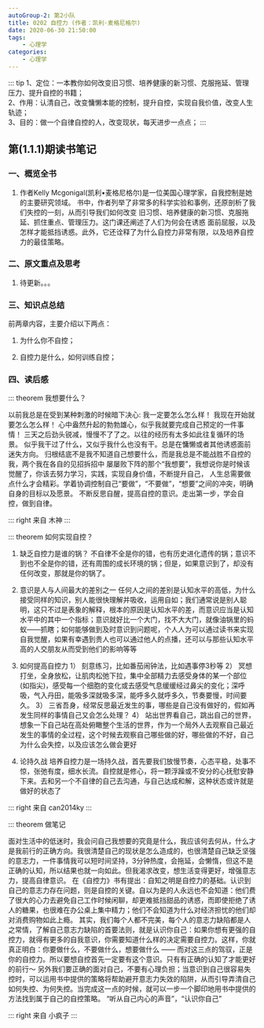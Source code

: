 ```yaml
---
autoGroup-2: 第2小队
title: 0202 自控力 (作者：凯利·麦格尼格尔)
date: 2020-06-30 21:50:00
tags:
    - 心理学
categories:
    - 心理学
---
```


::: tip
1、定位：一本教你如何改变旧习惯、培养健康的新习惯、克服拖延、管理压力、提升自控的书籍；  
2、作用：认清自己，改变慵懒本能的控制，提升自控，实现自我价值，改变人生轨迹；  
3、目的：做一个自律自控的人，改变现状，每天进步一点点；
:::

## 第(1.1.1)期读书笔记

### 一、概览全书
1.  作者Kelly Mcgonigal(凯利•麦格尼格尔)是一位美国心理学家，自我控制是她的主要研究领域。
    书中，作者列举了非常多的科学实验和事例，还原剖析了我们失控的一刻，从而引导我们如何改变
    旧习惯、培养健康的新习惯、克服拖延、抓住重点、管理压力。这门课还阐述了人们为何会在诱惑
    面前屈服，以及怎样才能抵挡诱惑。此外，它还诠释了为什么自控力非常有限，以及培养自控力的最佳策略。 

### 二、原文重点及思考

1. 待更新。。。

### 三、知识点总结

前两章内容，主要介绍以下两点：

1. 为什么你不自控；

2. 自控力是什么，如何训练自控；

### 四、读后感

::: theorem 我想要什么？

以前我总是在受到某种刺激的时候暗下决心:
我一定要怎么怎么样！
我现在开始就要怎么怎么样！
心中盎然升起的勃勃雄心，似乎我就要完成自己预定的一件事情！
三天之后劲头锐减，慢慢不了了之。以往的经历有太多如此往复循环的场景。
似乎我干过了什么，又似乎我什么也没有干。总是在慵懒或者其他诱惑面前迷失方向。
归根结底不是我不知道自己想要什么，而是我总是不能战胜不自控的我，两个我在各自的见招拆招中
屡屡败下阵的那个“我想要”，我想说你是时候该觉醒了，你该去努力学习，实践，实现自身价值，不断提升自己，
人生总需要做点什么才会精彩。学着协调控制自己“要做”，“不要做”，“想要”之间的冲突，明确自身的目标以及愿景。
不断反思自醒，提高自控的意识。走出第一步，学会自控，做到自律。

::: right
来自 木神
:::

::: theorem   如何实现自控？
1.	缺乏自控力是谁的锅？
不自律不全是你的错，也有历史进化遗传的锅；意识不到也不全是你的错，还有周围的成长环境的锅；但是，如果意识到了，却没有任何改变，那就是你的锅了。
2.	意识是人与人间最大的差别之一
任何人之间的差别是认知水平的高低，为什么接受同样的知识，别人能很快理解并吸收，运用自如；我们通常说是别人聪明，这只不过是表象的解释，根本的原因是认知水平的差，而意识应当是认知水平中的其中一个指标；意识就好比一个大门，找不大大门，就像油锅里的蚂蚁——抓瞎；如何能够做到及时意识到问题呢，个人人为可以通过读书来实现自我觉醒，如果有幸遇到贵人也可以通过他人的点播，还可以与那些认知水平高的人交朋友从而受到他们的影响等等
3.	如何提高自控力
1）	刻意练习，比如番茄闹钟法，比如遇事停3秒等
2）	冥想打坐，全身放松，让肌肉松弛下拉，集中全部精力去感受身体的某一个部位(如指尖)，感受每一个细胞的变化或去感受气息缓缓经过鼻尖的变化；深呼吸，气入丹田，能吸多深就吸多深，能呼多久就呼多久，节奏要慢，时间要久。
3）	三省吾身，经常反思最近发生的事，哪些是自己没有做好的，假如再发生同样的事情自己又会怎么处理？
4）	站出世界看自己，跳出自己的世界，想象一下自己站在高处俯瞰整个生活的世界，作为一个局外人去观察自己最近发生的事情的全过程，这个时候去观察自己哪些做的好，哪些做的不好，自己为什么会失控，以及应该怎么做会更好

4.	论持久战
培养自控力是一场持久战，首先要我们放慢节奏，心态平稳，处事不惊，张弛有度，细水长流。自控就是修心，将一颗浮躁或不安分的心抚慰安静下来。去和另一个不自律的自己去沟通，与自己达成和解，这种状态或许就是做好的状态了

::: right
来自 can2014ky
:::

::: theorem  做笔记

面对生活中的低迷时，我会问自己我想要的究竟是什么，我应该何去何从，什么才是我前行的正确方向。我很清楚自己的现状是怎么造成的，也很清楚自己缺乏坚强的意志力，一件事情我可以短时间坚持，3分钟热度，会拖延，会懒惰，但这不是正确的认知，所以结果也就一向如此。但我渴求改变，想生活变得更好，增强意志力，提高自律意识。 
在《自控力》书有提出：自知之明是自控力的基础。认识到自己的意志力存在问题，则是自控的关键。自以为是的人永远也不会知道：他们费了很大的心力去避免自己工作时候闲聊，却更难抵挡甜品的诱惑，而即使拒绝了诱人的糖果，也很难在办公桌上集中精力；他们不会知道为什么对经济担忧的他们却对消费购物如此上瘾。 其实，我们每个人都不完美，每个人的意志力缺陷都是人之常情，了解自己意志力缺陷的首要法则，就是认识你自己：如果你想有更强的自控力，就得有更多的自我意识，你需要知道什么样的决定需要自控力。这样，你就真正明白：你要做什么，不要做什么，想要做什么 —— 而对这三点的驾驭，正是你的自控力。所以要想自控首先一定要有这个意识。只有有正确的认知了才能更好的前行～
 另外我们要正确的面对自己，不要有心理负担；当意识到自己很容易失控时，可以运用书中提供的策略将帮助避开意志力失效的陷阱，从而引导弄清自己如何失控、为何失控。当完成这一点的时候，就可以一步一个脚印地用书中提供的方法找到属于自己的自控策略。 “听从自己内心的声音”，“认识你自己”

::: right
来自 小疯子
:::